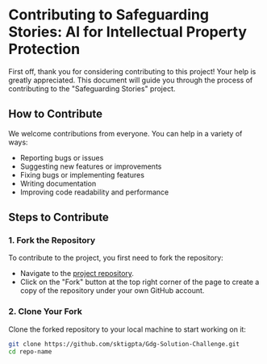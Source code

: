 # Contributing to Safeguarding Stories: AI for Intellectual Property Protection

First off, thank you for considering contributing to this project! Your help is greatly appreciated. This document will guide you through the process of contributing to the "Safeguarding Stories" project.

## How to Contribute

We welcome contributions from everyone. You can help in a variety of ways:

- Reporting bugs or issues
- Suggesting new features or improvements
- Fixing bugs or implementing features
- Writing documentation
- Improving code readability and performance

## Steps to Contribute

### 1. Fork the Repository
To contribute to the project, you first need to fork the repository:

- Navigate to the [project repository](https://github.com/sktigpta/Gdg-Solution-Challenge.git).
- Click on the "Fork" button at the top right corner of the page to create a copy of the repository under your own GitHub account.

### 2. Clone Your Fork
Clone the forked repository to your local machine to start working on it:

```bash
git clone https://github.com/sktigpta/Gdg-Solution-Challenge.git
cd repo-name
